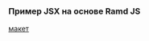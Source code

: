 ### Пример JSX на основе Ramd JS

[макет](https://www.figma.com/file/E4jZxsYVuNVWMrPDjqkeBC/RamdaJS2?node-id=0%3A1)